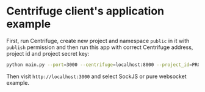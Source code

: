 Centrifuge client's application example
=======================================

First, run Centrifuge, create new project and namespace `public` in it with `publish` permission
and then run this app with correct Centrifuge address, project id and project secret key:

```bash
python main.py --port=3000 --centrifuge=localhost:8000 --project_id=PROJECT_ID --secret_key=SECRET
```

Then visit `http://localhost:3000` and select SockJS or pure websocket example.
